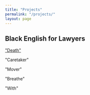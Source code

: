 ```yaml
---
title: "Projects"
permalink: "/projects/"
layout: page
---
```

## Black English for Lawyers


["Death"](/assets/audio/Death.m4a)

"Caretaker"

"Mover"

"Breathe"

"With"

